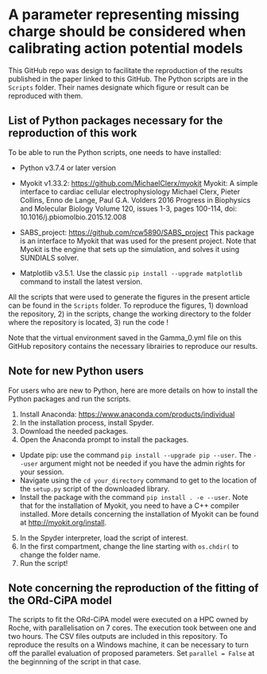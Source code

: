 # A parameter representing missing charge should be considered when calibrating action potential models

This GitHub repo was design to facilitate the reproduction of the results published in the paper linked to this GitHub. The Python scripts are in the ```Scripts``` folder. Their names designate which figure or result can be reproduced with them.

## List of Python packages necessary for the reproduction of this work
To be able to run the Python scripts, one needs to have installed:
  - Python v3.7.4 or later version 
  - Myokit v1.33.2: https://github.com/MichaelClerx/myokit 
  Myokit: A simple interface to cardiac cellular electrophysiology Michael Clerx, Pieter Collins, Enno de Lange, Paul   G.A. Volders 2016 Progress in Biophysics and Molecular Biology Volume 120, issues 1-3, pages 100-114, 
  doi:  10.1016/j.pbiomolbio.2015.12.008
 
  - SABS_project: https://github.com/rcw5890/SABS_project
  This package is an interface to Myokit that was used for the present project. Note that Myokit is the engine that sets up the simulation, and solves it using SUNDIALS solver.
  - Matplotlib v3.5.1. 
  Use the classic ```pip install --upgrade matplotlib``` command to install the latest version.
  
All the scripts that were used to generate the figures in the present article can be found in the ```Scripts``` folder. To reproduce the figures, 1) download the repository, 2) in the scripts, change the working directory to the folder where the repository is located, 3) run the code !

Note that the virtual environment saved in the Gamma_0.yml file on this GitHub repository contains the necessary librairies to reproduce our results.

## Note for new Python users
For users who are new to Python, here are more details on how to install the Python packages and run the scripts.

1) Install Anaconda: https://www.anaconda.com/products/individual
2) In the installation process, install Spyder.
3) Download the needed packages.
4) Open the Anaconda prompt to install the packages.
  - Update pip: use the command ```pip install --upgrade pip --user```. The ```--user``` argument might not be needed if you have the admin rights for your session.
  - Navigate using the ```cd your_directory``` command to get to the location of the ```setup.py``` script of the downloaded library.
  - Install the package with the command ```pip install . -e --user```. Note that for the installation of Myokit, you need to have a C++ compiler installed. More details concerning the installation of Myokit can be found at http://myokit.org/install.
5) In the Spyder interpreter, load the script of interest.
6) In the first compartment, change the line starting with ```os.chdir(``` to change the folder name.
7) Run the script!

## Note concerning the reproduction of the fitting of the ORd-CiPA model
The scripts to fit the ORd-CiPA model were executed on a HPC owned by Roche, with parallelisation on 7 cores. The execution took between one and two hours. The CSV files outputs are included in this repository.
To reproduce the results on a Windows machine, it can be necessary to turn off the parallel evaluation of proposed parameters. Set ```parallel = False``` at the beginnning of the script in that case.
